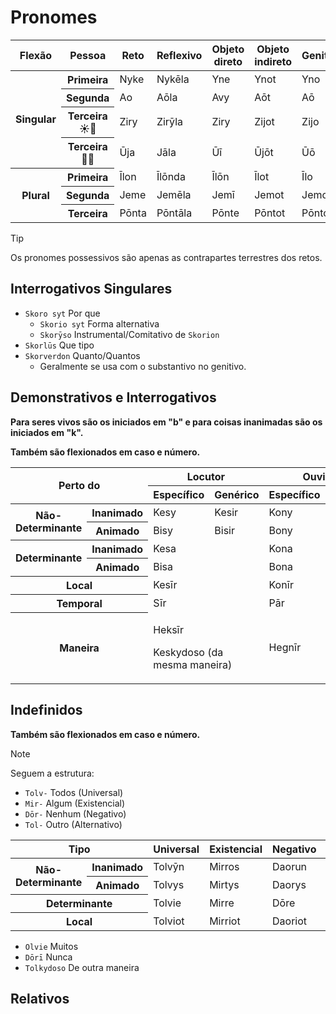 # Pronomes

<table>
	<thead>
		<tr>
			<th>Flexão</th>
			<th>Pessoa</th>
			<th>Reto</th>
			<th>Reflexivo</th>
			<th>Objeto direto</th>
			<th>Objeto indireto</th>
			<th>Genitivo</th>
			<th>Determinante possessivo</th>
			<th>Possessivo</th>
		</tr>
	</thead>
	<tr>
		<th rowspan="4">Singular</th>
		<th>Primeira</th>
		<td>Nyke</td>
		<td>Nykēla</td>
		<td>Yne</td>
		<td>Ynot</td>
		<td>Yno</td>
		<td>Ñuha</td>
		<td>Ñuhon</td>
	</tr>
	<tr>
		<th>Segunda</th>
		<td>Ao</td>
		<td>Aōla</td>
		<td>Avy</td>
		<td>Aōt</td>
		<td>Aō</td>
		<td>Aōha</td>
		<td>Aōhon</td>
	</tr>
	<tr>
		<th>Terceira ☀️🌙</th>
		<td>Ziry</td>
		<td>Zirȳla</td>
		<td>Ziry</td>
		<td>Zijot</td>
		<td>Zijo</td>
		<td>Zȳha</td>
		<td>Zȳhon</td>
	</tr>
	<tr>
		<th>Terceira 🌱🌊</th>
		<td>Ūja</td>
		<td>Jāla</td>
		<td>Ūī</td>
		<td>Ūjōt</td>
		<td>Ūō</td>
		<td>Jāha</td>
		<td>Jāhon</td>
	</tr>
	<tr>
		<th rowspan="3">Plural</th>
		<th>Primeira</th>
		<td>Īlon</td>
		<td>Īlōnda</td>
		<td>Īlōn</td>
		<td>Īlot</td>
		<td>Īlo</td>
		<td>Īlva</td>
		<td>Īlvon</td>
	</tr>
	<tr>
		<th>Segunda</th>
		<td>Jeme</td>
		<td>Jemēla</td>
		<td>Jemī</td>
		<td>Jemot</td>
		<td>Jemo</td>
		<td>Jeva</td>
		<td>Jevon</td>
	</tr>
	<tr>
		<th>Terceira</th>
		<td>Pōnta</td>
		<td>Pōntāla</td>
		<td>Pōnte</td>
		<td>Pōntot</td>
		<td>Pōnto</td>
		<td>Pōja</td>
		<td>Pōjon</td>
	</tr>
</table>

> [!TIP]
> Os pronomes possessivos são apenas as contrapartes terrestres dos retos.

## Interrogativos Singulares

-   `Skoro syt` Por que
    -   `Skorio syt` Forma alternativa
    -   `Skorȳso` Instrumental/Comitativo de `Skorion`
-   `Skorlūs` Que tipo
-   `Skorverdon` Quanto/Quantos
    -   Geralmente se usa com o substantivo no genitivo.

## Demonstrativos e Interrogativos

**Para seres vivos são os iniciados em "b" e para coisas inanimadas são os iniciados em "k".**

**Também são flexionados em caso e número.**

<table>
    <thead>
        <tr>
            <th rowspan="2" colspan="2">Perto do</th>
            <th colspan="2">Locutor</th>
            <th colspan="2">Ouvinte</th>
            <th colspan="2">Interrogativo</th>
        </tr>
		<tr>
			<th>Específico</th>
			<th>Genérico</th>
			<th>Específico</th>
			<th>Genérico</th>
			<th>Específico</th>
			<th>Genérico</th>
		</tr>
	</thead>
	<tr>
		<th rowspan="2">Não-Determinante</th>
		<th>Inanimado</th>
		<td>Kesy</td>
		<td>Kesir</td>
		<td>Kony</td>
		<td>Konir</td>
		<td>Skoros</td>
		<td>Skorion</td>
	</tr>
	<tr>
		<th>Animado</th>
		<td>Bisy</td>
		<td>Bisir</td>
		<td>Bony</td>
		<td>Bonir</td>
		<td>Sparos</td>
		<td>Sparion</td>
	</tr>
	<tr>
		<th rowspan="2">Determinante</th>
		<th>Inanimado</th>
		<td colspan="2">Kesa</td>
		<td colspan="2">Kona</td>
		<td colspan="2">Skore</td>
	</tr>
	<tr>
		<th>Animado</th>
		<td colspan="2">Bisa</td>
		<td colspan="2">Bona</td>
		<td colspan="2">Spare</td>
	</tr>
	<tr>
		<th colspan="2">Local</th>
		<td colspan="2">Kesīr</td>
		<td colspan="2">Konīr</td>
		<td colspan="2">Skoriot</td>
	</tr>
	<tr>
		<th colspan="2">Temporal</th>
		<td colspan="2">Sīr</td>
		<td colspan="2">Pār</td>
		<td colspan="2">Skorī</td>
	</tr>
	<tr>
		<th colspan="2">Maneira</th>
		<td colspan="2">
			<p>Heksīr</p>
			<p>Keskydoso (da mesma maneira)</p>
		</td>
		<td colspan="2">Hegnīr</td>
		<td colspan="2">Skorkydoso</td>
	</tr>
</table>

## Indefinidos

**Também são flexionados em caso e número.**

> [!NOTE]
> Seguem a estrutura:
>
> -   `Tolv-` Todos (Universal)
> -   `Mir-` Algum (Existencial)
> -   `Dōr-` Nenhum (Negativo)
> -   `Tol-` Outro (Alternativo)

<table>
	<thead>
		<tr>
			<th colspan="2">Tipo</th>
			<th>Universal</th>
			<th>Existencial</th>
			<th>Negativo</th>
			<th>Alternativo</th>
		</tr>
	</thead>
	<tr>
		<th rowspan="2">Não-Determinante</th>
		<th>Inanimado</th>
		<td>Tolvȳn</td>
		<td>Mirros</td>
		<td>Daorun</td>
		<td>Tolion</td>
	</tr>
	<tr>
		<th>Animado</th>
		<td>Tolvys</td>
		<td>Mirtys</td>
		<td>Daorys</td>
		<td>Tolys</td>
	</tr>
	<tr>
		<th colspan="2">Determinante</th>
		<td>Tolvie</td>
		<td>Mirre</td>
		<td>Dōre</td>
		<td>Tolie</td>
	</tr>
	<tr>
		<th colspan="2">Local</th>
		<td>Tolviot</td>
		<td>Mirriot</td>
		<td>Daoriot</td>
		<td></td>
	</tr>
</table>

-   `Olvie` Muitos
-   `Dōrī` Nunca
-   `Tolkydoso` De outra maneira

## Relativos
